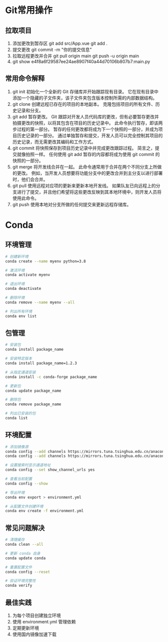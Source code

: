 # Git常用操作

## 拉取项目

1. 添加更改到暂存区
   git add src/App.vue
   git add .
2. 提交更改
   git commit -m "你的提交信息"
3. 拉取远程更改并合并
   git pull origin main
   git push -u origin main
4. git show e4f8a6f29587ee24ae8907f40a44d70106b807b7:main.py

## 常用命令解释

1. git init
   初始化一个全新的 Git 存储库并开始跟踪现有目录。
   它在现有目录中添加一个隐藏的子文件夹，该子文件夹包含版本控制所需的内部数据结构。
2. git clone
   创建远程已存在的项目的本地副本。
   克隆包括项目的所有文件、历史记录和分支。
3. git add
   暂存更改。
   Git 跟踪对开发人员代码库的更改，但有必要暂存更改并拍摄更改的快照，以将其包含在项目的历史记录中。
   此命令执行暂存，即该两步过程的第一部分。
   暂存的任何更改都将成为下一个快照的一部分，并成为项目历史记录的一部分。
   通过单独暂存和提交，开发人员可以完全控制其项目的历史记录，而无需更改其编码和工作方式。
4. git commit
   将快照保存到项目历史记录中并完成更改跟踪过程。
   简言之，提交就像拍照一样。
   任何使用 git add 暂存的内容都将成为使用 git commit 的快照的一部分。
5. git merge
   将开发线合并在一起。 此命令通常用于合并在两个不同分支上所做的更改。
   例如，当开发人员想要将功能分支中的更改合并到主分支以进行部署时，他们会合并。
6. git pull
   使用远程对应项的更新来更新本地开发线。
   如果队友已向远程上的分支进行了提交，并且他们希望将这些更改反映到其本地环境中，则开发人员将使用此命令。
7. git push
   使用本地对分支所做的任何提交来更新远程存储库。


# Conda

## 环境管理

```bash
# 创建新环境
conda create --name myenv python=3.8

# 激活环境
conda activate myenv

# 退出环境
conda deactivate

# 删除环境
conda remove --name myenv --all

# 列出所有环境
conda env list
```

## 包管理

```bash
# 安装包
conda install package_name

# 安装特定版本
conda install package_name=1.2.3

# 从指定通道安装
conda install -c conda-forge package_name

# 更新包
conda update package_name

# 删除包
conda remove package_name

# 列出已安装的包
conda list
```

## 环境配置

```bash
# 添加镜像源
conda config --add channels https://mirrors.tuna.tsinghua.edu.cn/anaconda/pkgs/free/
conda config --add channels https://mirrors.tuna.tsinghua.edu.cn/anaconda/pkgs/main/

# 设置搜索时显示通道地址
conda config --set show_channel_urls yes

# 查看当前配置
conda config --show

# 导出环境
conda env export > environment.yml

# 从配置文件创建环境
conda env create -f environment.yml
```

## 常见问题解决

```bash
# 清理缓存
conda clean --all

# 更新 conda 自身
conda update conda

# 重置配置文件
conda config --reset

# 验证环境完整性
conda verify
```

## 最佳实践

1. 为每个项目创建独立环境
2. 使用 environment.yml 管理依赖
3. 定期更新环境
4. 使用国内镜像加速下载